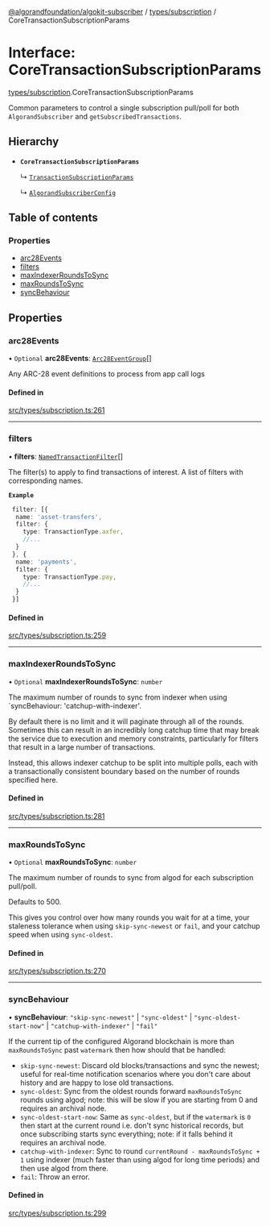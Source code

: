 [@algorandfoundation/algokit-subscriber](../README.md) / [types/subscription](../modules/types_subscription.md) / CoreTransactionSubscriptionParams

# Interface: CoreTransactionSubscriptionParams

[types/subscription](../modules/types_subscription.md).CoreTransactionSubscriptionParams

Common parameters to control a single subscription pull/poll for both `AlgorandSubscriber` and `getSubscribedTransactions`.

## Hierarchy

- **`CoreTransactionSubscriptionParams`**

  ↳ [`TransactionSubscriptionParams`](types_subscription.TransactionSubscriptionParams.md)

  ↳ [`AlgorandSubscriberConfig`](types_subscription.AlgorandSubscriberConfig.md)

## Table of contents

### Properties

- [arc28Events](types_subscription.CoreTransactionSubscriptionParams.md#arc28events)
- [filters](types_subscription.CoreTransactionSubscriptionParams.md#filters)
- [maxIndexerRoundsToSync](types_subscription.CoreTransactionSubscriptionParams.md#maxindexerroundstosync)
- [maxRoundsToSync](types_subscription.CoreTransactionSubscriptionParams.md#maxroundstosync)
- [syncBehaviour](types_subscription.CoreTransactionSubscriptionParams.md#syncbehaviour)

## Properties

### arc28Events

• `Optional` **arc28Events**: [`Arc28EventGroup`](types_arc_28.Arc28EventGroup.md)[]

Any ARC-28 event definitions to process from app call logs

#### Defined in

[src/types/subscription.ts:261](https://github.com/algorandfoundation/algokit-subscriber-ts/blob/main/src/types/subscription.ts#L261)

___

### filters

• **filters**: [`NamedTransactionFilter`](types_subscription.NamedTransactionFilter.md)[]

The filter(s) to apply to find transactions of interest.
A list of filters with corresponding names.

**`Example`**

```typescript
 filter: [{
  name: 'asset-transfers',
  filter: {
    type: TransactionType.axfer,
    //...
  }
 }, {
  name: 'payments',
  filter: {
    type: TransactionType.pay,
    //...
  }
 }]
```

#### Defined in

[src/types/subscription.ts:259](https://github.com/algorandfoundation/algokit-subscriber-ts/blob/main/src/types/subscription.ts#L259)

___

### maxIndexerRoundsToSync

• `Optional` **maxIndexerRoundsToSync**: `number`

The maximum number of rounds to sync from indexer when using `syncBehaviour: 'catchup-with-indexer'.

By default there is no limit and it will paginate through all of the rounds.
Sometimes this can result in an incredibly long catchup time that may break the service
due to execution and memory constraints, particularly for filters that result in a large number of transactions.

Instead, this allows indexer catchup to be split into multiple polls, each with a transactionally consistent
boundary based on the number of rounds specified here.

#### Defined in

[src/types/subscription.ts:281](https://github.com/algorandfoundation/algokit-subscriber-ts/blob/main/src/types/subscription.ts#L281)

___

### maxRoundsToSync

• `Optional` **maxRoundsToSync**: `number`

The maximum number of rounds to sync from algod for each subscription pull/poll.

Defaults to 500.

This gives you control over how many rounds you wait for at a time,
your staleness tolerance when using `skip-sync-newest` or `fail`, and
your catchup speed when using `sync-oldest`.

#### Defined in

[src/types/subscription.ts:270](https://github.com/algorandfoundation/algokit-subscriber-ts/blob/main/src/types/subscription.ts#L270)

___

### syncBehaviour

• **syncBehaviour**: ``"skip-sync-newest"`` \| ``"sync-oldest"`` \| ``"sync-oldest-start-now"`` \| ``"catchup-with-indexer"`` \| ``"fail"``

If the current tip of the configured Algorand blockchain is more than `maxRoundsToSync`
past `watermark` then how should that be handled:
 * `skip-sync-newest`: Discard old blocks/transactions and sync the newest; useful
   for real-time notification scenarios where you don't care about history and
   are happy to lose old transactions.
 * `sync-oldest`: Sync from the oldest rounds forward `maxRoundsToSync` rounds
   using algod; note: this will be slow if you are starting from 0 and requires
   an archival node.
 * `sync-oldest-start-now`: Same as `sync-oldest`, but if the `watermark` is `0`
   then start at the current round i.e. don't sync historical records, but once
   subscribing starts sync everything; note: if it falls behind it requires an
   archival node.
 * `catchup-with-indexer`: Sync to round `currentRound - maxRoundsToSync + 1`
   using indexer (much faster than using algod for long time periods) and then
   use algod from there.
 * `fail`: Throw an error.

#### Defined in

[src/types/subscription.ts:299](https://github.com/algorandfoundation/algokit-subscriber-ts/blob/main/src/types/subscription.ts#L299)
